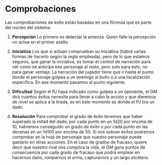 
Comprobaciones
==============

Las comprobaciones de éxito están basadas en una fórmula que es parte del nucleo del sistema:  
1. **Percepción** Lo primero es detectar la amenza. Quien falle la percepción no actua en el primer asalto.


1. **Iniciativa** Los que si actuan comprueban su iniciativa (habrá varias formas de hacerlo según la regla empleada), pero de lo que estamos seguros, que ganar la iniciativa, es tomar el control de narración para ver como se anticipa ese personaje al resto, pero solo para esto, no para ganar ventaja. La narración del jugador tiene que ir hasta el punto donde el personaje golpea a un enemigo al bulto o a una localización especifica. En ese momento pasamos al punto siguiente.

1. **Dificultad** Según el PJ haya indicado como golpea a un oponente, el GM dirá cuantos éxitos necesita para llevar a cabo la acción y que dierencia de nivel se aplica a la tirada, es en este momento es donde el PJ tira un dado.

1. **Resolución** Para comprobar el grado de éxito tenemos que haber superado la mitad del dado; por cada punto en un 1d20 por encima de 10, habremos conseguido un grado de éxito o por cada punto en las decenas en un 1d100 por encima de 50. Si nos sobran éxitos podremos comprobar en la hoja de personaje que nuestro personaje puede gastarlo en otras acciones. En el caso de grados de fracaso, quiere decir que nuestro rival nos complica la vida, el GM gana puntos de consecuencia por cada grado de fracaso que podrá emplear en hacernos daño, rompernos el arma, capturarnos y un largo etcétera.